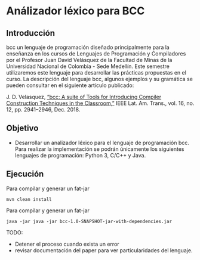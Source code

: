 # Análizador léxico para BCC

## Introducción
bcc un lenguaje de programación diseñado principalmente para la enseñanza en los cursos de Lenguajes de Programación y Compiladores por el Profesor Juan David Velásquez de la Facultad de Minas de la Universidad Nacional de Colombia - Sede Medellín. Este semestre utilizaremos este lenguaje para desarrollar las prácticas propuestas en el curso.
La descripción del lenguaje bcc, algunos ejemplos y su gramática se pueden consultar en el siguiente artículo publicado:

J. D. Velasquez, [“bcc: A suite of Tools for Introducing Compiler Construction Techniques in the Classroom,”](https://ieeexplore.ieee.org/abstract/document/8804260?casa_token=ogUocsUg49gAAAAA:dVcAJiZKriQ_1YrB0lKp1ANuLgdHUMySUEASPMLnerQs0y00HuJnAB66vEfSDth6OT-INGGAzK8) IEEE Lat. Am. Trans., vol. 16, no. 12, pp. 2941–2946, Dec. 2018.

## Objetivo

- Desarrollar un analizador léxico para el lenguaje de programación bcc. Para realizar la implementación se podrán únicamente los siguientes lenguajes de programación: Python 3, C/C++ y Java.  

## Ejecución

Para compilar y generar un fat-jar
```
mvn clean install
```

Para compilar y generar un fat-jar
```
java -jar java -jar bcc-1.0-SNAPSHOT-jar-with-dependencies.jar
```

TODO:
- Detener el proceso cuando exista un error
- revisar documentación del paper para ver particularidades del lenguaje.
